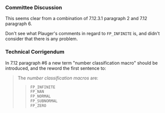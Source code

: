 ### Committee Discussion

This seems clear from a combination of 7.12.3.1 paragraph 2 and 7.12 paragraph
6\.

Don't see what Plauger's comments in regard to `FP_INFINITE` is, and didn't
consider that there is any problem.

### Technical Corrigendum

In 7.12 paragraph #6 a new term "number classification macro" should be
introduced, and the reword the first sentence to:

> The *number classification macros* are:
>
> > ```c
> > FP_INFINITE
> > FP_NAN
> > FP_NORMAL
> > FP_SUBNORMAL
> > FP_ZERO
> > ```
